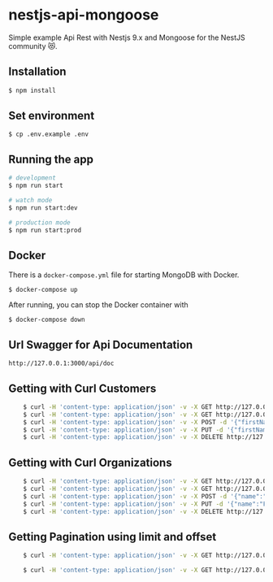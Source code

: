 # nestjs-api-mongoose

Simple example Api Rest with Nestjs 9.x and Mongoose for the NestJS community 😻.


## Installation

```bash
$ npm install
```


## Set environment

```
$ cp .env.example .env
```

## Running the app

```bash
# development
$ npm run start

# watch mode
$ npm run start:dev

# production mode
$ npm run start:prod
```

## Docker

There is a `docker-compose.yml` file for starting MongoDB with Docker.

`$ docker-compose up`

After running, you can stop the Docker container with

`$ docker-compose down`

## Url Swagger for Api Documentation
```
http://127.0.0.1:3000/api/doc
```

## Getting with Curl Customers

```bash
    $ curl -H 'content-type: application/json' -v -X GET http://127.0.0.1:3000/api/customers  
    $ curl -H 'content-type: application/json' -v -X GET http://127.0.0.1:3000/api/customers/:id 
    $ curl -H 'content-type: application/json' -v -X POST -d '{"firstName": "firstName #1", "lastName": "lastName #1", "email": "example@nest.it", "phone": "1234567890", "address": "street 1","description": "Lorem ipsum", "organizations": ":OrganizationId"}' http://127.0.0.1:3000/api/customers 
    $ curl -H 'content-type: application/json' -v -X PUT -d '{"firstName": "firstName #1", "lastName": "lastName #1", "email": "example@nest.it", "phone": "1234567890", "address": "street 1","description": "Lorem ipsum", "organizations": ":OrganizationId"}' http://127.0.0.1:3000/api/customers/:id 
    $ curl -H 'content-type: application/json' -v -X DELETE http://127.0.0.1:3000/api/customers/:id 
```

## Getting with Curl Organizations

```bash
    $ curl -H 'content-type: application/json' -v -X GET http://127.0.0.1:3000/api/organizations  
    $ curl -H 'content-type: application/json' -v -X GET http://127.0.0.1:3000/api/organizations/:id 
    $ curl -H 'content-type: application/json' -v -X POST -d '{"name":"Foo bar", "address": "street 1", "description": "lorem ipsum"}' http://127.0.0.1:3000/api/organizations 
    $ curl -H 'content-type: application/json' -v -X PUT -d '{"name":"Foo bar", "address": "street 1", "description": "lorem ipsum"}' http://127.0.0.1:3000/api/organizations/:id 
    $ curl -H 'content-type: application/json' -v -X DELETE http://127.0.0.1:3000/api/organizations/:id
```

## Getting Pagination using limit and offset

```bash 
    $ curl -H 'content-type: application/json' -v -X GET http://127.0.0.1:3000/api/customers?limit=10
```

```bash 
    $ curl -H 'content-type: application/json' -v -X GET http://127.0.0.1:3000/api/customers?offset=10
```
